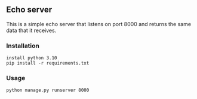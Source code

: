 ## Echo server

This is a simple echo server that listens on port 8000 and returns the same data that it receives.

### Installation

    install python 3.10
    pip install -r requirements.txt

### Usage

    python manage.py runserver 8000
